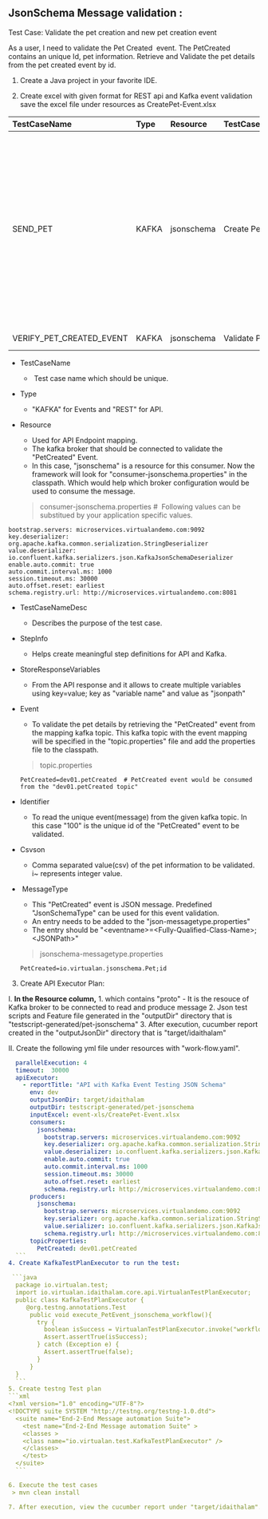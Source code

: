 ## JsonSchema Message validation : 

Test Case: Validate the pet creation and new pet creation event

As a user, I need to validate the Pet Created  event. The PetCreated contains an unique Id, pet information. Retrieve and Validate the pet details from the pet created event by id.


1. Create a Java project in your favorite IDE.
   

2. Create excel with given format for REST api and Kafka event validation save the excel file under resources as CreatePet-Event.xlsx

 |TestCaseName|Type|Resource|TestCaseNameDesc|StepInfo|Event|Identifier|MessageType|RequestContent|Csvson|
 |:--------------|:--------------|:-----------|:--------------|:--------------|:--------------|:--------------|:-----|:-----|:-----|
 |SEND_PET|KAFKA|jsonschema|Create Pet|As a user needs to;create pet;details;pet;pet;|PetCreated||JsonSchemaType| <pre>{<br/>"photoUrls": [<br/>    "string"<br/>  ],<br/>  "name": <br/>"doggie", <br/>  "id": 100,<br/>   "category": {<br/>    "name": "string",<br/>    "id": 100 <br/>  },<br/>  "status": "available",<br/>  "tags": [ <br/>    { <br/>      "name": <br/>string", <br/>       "id": 0 <br/>    }<br/>  ]<br/>}</pre> ||
|VERIFY_PET_CREATED_EVENT | KAFKA | jsonschema | Validate Pet event |contains pet information|PetCreated | 100 |JsonSchemaType|| ```id,name,status```<br>```100,doggie,available ```| 

  - TestCaseName 
    -  Test case name which should be unique.

  - Type 
    - "KAFKA" for Events and "REST" for API.

  - Resource 
    - Used for API Endpoint mapping.
    - The kafka broker that should be connected to validate the "PetCreated" Event.
    - In this case, "jsonschema" is a resource for this consumer. Now the framework will look for "consumer-jsonschema.properties" in the classpath. Which would help which broker configuration would be used to consume the message.  

    > consumer-jsonschema.properties #  Following values can be substitued by your application specific values.
  ```properties
  bootstrap.servers: microservices.virtualandemo.com:9092
  key.deserializer: org.apache.kafka.common.serialization.StringDeserializer
  value.deserializer: io.confluent.kafka.serializers.json.KafkaJsonSchemaDeserializer
  enable.auto.commit: true
  auto.commit.interval.ms: 1000
  session.timeout.ms: 30000
  auto.offset.reset: earliest
  schema.registry.url: http://microservices.virtualandemo.com:8081
  ```
  - TestCaseNameDesc 
    - Describes the purpose of the test case.

  - StepInfo  
    - Helps create meaningful step definitions for API and Kafka. 
  
  - StoreResponseVariables
    - From the API response and it allows to create multiple variables using key=value; key as "variable name" and value as "jsonpath"    

  - Event 
    - To validate the pet details by retrieving the "PetCreated" event from the mapping kafka topic. This kafka topic with the event mapping will be specified in the "topic.properties" file and add the properties file to the classpath.
    
    > topic.properties    
    ```properties
    PetCreated=dev01.petCreated  # PetCreated event would be consumed from the "dev01.petCreated topic"
    ```
  - Identifier 
    - To read the unique event(message) from the given kafka topic. In this case "100" is the unique id of the "PetCreated" event to be validated.

  - Csvson 
    - Comma separated value(csv) of the pet information to be validated. i~ represents integer value.
  -  MessageType 
     - This "PetCreated" event is JSON message. Predefined "JsonSchemaType" can be used for this event validation.
     - An entry needs to be added to the "json-messagetype.properties"
     - The entry should be "\<eventname>=\<Fully-Qualified-Class-Name>;\<JSONPath>"
     > jsonschema-messagetype.properties
       
       ```properties
       PetCreated=io.virtualan.jsonschema.Pet;id
       ```

3. Create API Executor Plan:

  I. **In the Resource column,** 
      1.  which contains "proto" - It is the resouce of Kafka broker to be connected to read and produce message
      2. Json test scripts and Feature file generated in the "outputDir" directory that is "testscript-generated/pet-jsonschema"
      3. After execution, cucumber report created in the "outputJsonDir" directory that is "target/idaithalam"
  
  II. Create the following yml file under resources with "work-flow.yaml".
  ```yml
    parallelExecution: 4
    timeout:  30000
    apiExecutor:
      - reportTitle: "API with Kafka Event Testing JSON Schema"
        env: dev
        outputJsonDir: target/idaithalam
        outputDir: testscript-generated/pet-jsonschema
        inputExcel: event-xls/CreatePet-Event.xlsx
        consumers:
          jsonschema:
            bootstrap.servers: microservices.virtualandemo.com:9092
            key.deserializer: org.apache.kafka.common.serialization.StringDeserializer
            value.deserializer: io.confluent.kafka.serializers.json.KafkaJsonSchemaDeserializer
            enable.auto.commit: true
            auto.commit.interval.ms: 1000
            session.timeout.ms: 30000
            auto.offset.reset: earliest
            schema.registry.url: http://microservices.virtualandemo.com:8081
        producers:
          jsonschema:
            bootstrap.servers: microservices.virtualandemo.com:9092
            key.serializer: org.apache.kafka.common.serialization.StringSerializer
            value.serializer: io.confluent.kafka.serializers.json.KafkaJsonSchemaSerializer
            schema.registry.url: http://microservices.virtualandemo.com:8081
        topicProperties:
          PetCreated: dev01.petCreated
    ```
4. Create KafkaTestPlanExecutor to run the test:

   ```java
    package io.virtualan.test;
    import io.virtualan.idaithalam.core.api.VirtualanTestPlanExecutor;
    public class KafkaTestPlanExecutor {
       @org.testng.annotations.Test
        public void execute_PetEvent_jsonschema_workflow(){
          try {
            boolean isSuccess = VirtualanTestPlanExecutor.invoke("workflow/work-flow-jsonschema.yaml");
            Assert.assertTrue(isSuccess);
          } catch (Exception e) {
            Assert.assertTrue(false);
          }
        }
    }
    ```
5. Create testng Test plan 
  ```xml
  <?xml version="1.0" encoding="UTF-8"?>
  <!DOCTYPE suite SYSTEM "http://testng.org/testng-1.0.dtd">
    <suite name="End-2-End Message automation Suite">
      <test name="End-2-End Message automation Suite" >
      <classes >
      <class name="io.virtualan.test.KafkaTestPlanExecutor" />
      </classes>
      </test>
    </suite>
    ```
 
6. Execute the test cases
   > mvn clean install

7. After execution, view the cucumber report under "target/idaithalam". 
